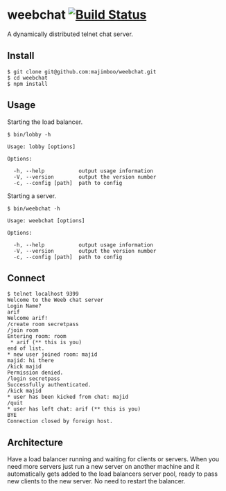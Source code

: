 weebchat [![Build Status](https://travis-ci.org/majimboo/weebchat.svg?branch=master)](https://travis-ci.org/majimboo/weebchat)
========

A dynamically distributed telnet chat server.

Install
-------

    $ git clone git@github.com:majimboo/weebchat.git
    $ cd weebchat
    $ npm install

Usage
-----

Starting the load balancer.

    $ bin/lobby -h

    Usage: lobby [options]

    Options:

      -h, --help           output usage information
      -V, --version        output the version number
      -c, --config [path]  path to config

Starting a server.

    $ bin/weebchat -h

    Usage: weebchat [options]

    Options:

      -h, --help           output usage information
      -V, --version        output the version number
      -c, --config [path]  path to config

Connect
-------

    $ telnet localhost 9399
    Welcome to the Weeb chat server
    Login Name?
    arif
    Welcome arif!
    /create room secretpass
    /join room
    Entering room: room
     * arif (** this is you)
    end of list.
    * new user joined room: majid
    majid: hi there
    /kick majid
    Permission denied.
    /login secretpass
    Successfully authenticated.
    /kick majid
    * user has been kicked from chat: majid
    /quit
    * user has left chat: arif (** this is you)
    BYE
    Connection closed by foreign host.

Architecture
------------

Have a load balancer running and waiting for clients or servers. When you need
more servers just run a new server on another machine and it automatically gets
added to the load balancers server pool, ready to pass new clients to the new
server. No need to restart the balancer.
